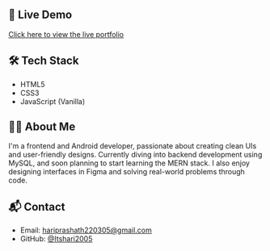 
## 🔗 Live Demo

[Click here to view the live portfolio](https://itshari2005.github.io/Portfolio/)  

## 🛠️ Tech Stack

- HTML5
- CSS3
- JavaScript (Vanilla)

## 🙋‍♂️ About Me

I'm a frontend and Android developer, passionate about creating clean UIs and user-friendly designs. Currently diving into backend development using MySQL, and soon planning to start learning the MERN stack. I also enjoy designing interfaces in Figma and solving real-world problems through code.

## 📬 Contact

- Email: hariprashath220305@gmail.com
- GitHub: [@Itshari2005](https://github.com/Itshari2005)

